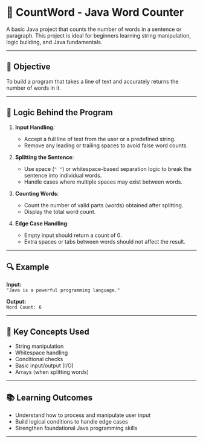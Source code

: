 # 📝 CountWord - Java Word Counter

A basic Java project that counts the number of words in a sentence or paragraph. This project is ideal for beginners learning string manipulation, logic building, and Java fundamentals.

---

## 📌 Objective

To build a program that takes a line of text and accurately returns the number of words in it.

---

## 🧠 Logic Behind the Program

1. **Input Handling**:
   - Accept a full line of text from the user or a predefined string.
   - Remove any leading or trailing spaces to avoid false word counts.

2. **Splitting the Sentence**:
   - Use space (`" "`) or whitespace-based separation logic to break the sentence into individual words.
   - Handle cases where multiple spaces may exist between words.

3. **Counting Words**:
   - Count the number of valid parts (words) obtained after splitting.
   - Display the total word count.

4. **Edge Case Handling**:
   - Empty input should return a count of 0.
   - Extra spaces or tabs between words should not affect the result.

---

## 🔍 Example

**Input:**  
`"Java is a powerful programming language."`

**Output:**  
`Word Count: 6`

---

## 🎯 Key Concepts Used

- String manipulation
- Whitespace handling
- Conditional checks
- Basic input/output (I/O)
- Arrays (when splitting words)

---

## 📚 Learning Outcomes

- Understand how to process and manipulate user input
- Build logical conditions to handle edge cases
- Strengthen foundational Java programming skills

---

